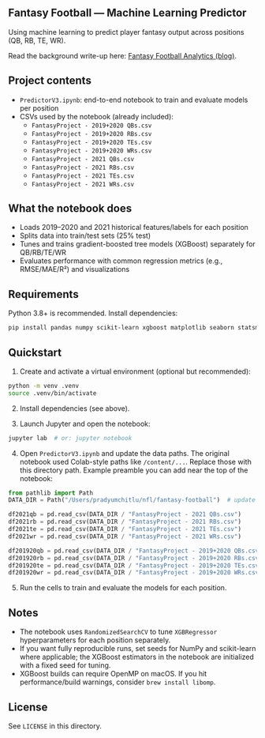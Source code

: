 ## Fantasy Football — Machine Learning Predictor
Using machine learning to predict player fantasy output across positions (QB, RB, TE, WR).

Read the background write-up here: [Fantasy Football Analytics (blog)](https://msjsportsanalytics955224621.wordpress.com/2022/09/06/fantasy-football-analytics/).

## Project contents
- `PredictorV3.ipynb`: end-to-end notebook to train and evaluate models per position
- CSVs used by the notebook (already included):
  - `FantasyProject - 2019+2020 QBs.csv`
  - `FantasyProject - 2019+2020 RBs.csv`
  - `FantasyProject - 2019+2020 TEs.csv`
  - `FantasyProject - 2019+2020 WRs.csv`
  - `FantasyProject - 2021 QBs.csv`
  - `FantasyProject - 2021 RBs.csv`
  - `FantasyProject - 2021 TEs.csv`
  - `FantasyProject - 2021 WRs.csv`

## What the notebook does
- Loads 2019–2020 and 2021 historical features/labels for each position
- Splits data into train/test sets (25% test)
- Tunes and trains gradient-boosted tree models (XGBoost) separately for QB/RB/TE/WR
- Evaluates performance with common regression metrics (e.g., RMSE/MAE/R²) and visualizations

## Requirements
Python 3.8+ is recommended. Install dependencies:

```bash
pip install pandas numpy scikit-learn xgboost matplotlib seaborn statsmodels scipy jupyter
```

## Quickstart
1) Create and activate a virtual environment (optional but recommended):

```bash
python -m venv .venv
source .venv/bin/activate
```

2) Install dependencies (see above).

3) Launch Jupyter and open the notebook:

```bash
jupyter lab  # or: jupyter notebook
```

4) Open `PredictorV3.ipynb` and update the data paths. The original notebook used Colab-style paths like `/content/...`. Replace those with this directory path. Example preamble you can add near the top of the notebook:

```python
from pathlib import Path
DATA_DIR = Path("/Users/pradyumchitlu/nfl/fantasy-football")  # update if your clone lives elsewhere

df2021qb = pd.read_csv(DATA_DIR / "FantasyProject - 2021 QBs.csv")
df2021rb = pd.read_csv(DATA_DIR / "FantasyProject - 2021 RBs.csv")
df2021te = pd.read_csv(DATA_DIR / "FantasyProject - 2021 TEs.csv")
df2021wr = pd.read_csv(DATA_DIR / "FantasyProject - 2021 WRs.csv")

df201920qb = pd.read_csv(DATA_DIR / "FantasyProject - 2019+2020 QBs.csv")
df201920rb = pd.read_csv(DATA_DIR / "FantasyProject - 2019+2020 RBs.csv")
df201920te = pd.read_csv(DATA_DIR / "FantasyProject - 2019+2020 TEs.csv")
df201920wr = pd.read_csv(DATA_DIR / "FantasyProject - 2019+2020 WRs.csv")
```

5) Run the cells to train and evaluate the models for each position.

## Notes
- The notebook uses `RandomizedSearchCV` to tune `XGBRegressor` hyperparameters for each position separately.
- If you want fully reproducible runs, set seeds for NumPy and scikit-learn where applicable; the XGBoost estimators in the notebook are initialized with a fixed seed for tuning.
- XGBoost builds can require OpenMP on macOS. If you hit performance/build warnings, consider `brew install libomp`.

## License
See `LICENSE` in this directory.
